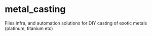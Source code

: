 # metal_casting
Files infra, and automation solutions for DIY casting of exotic metals (platinum, titanium etc)
